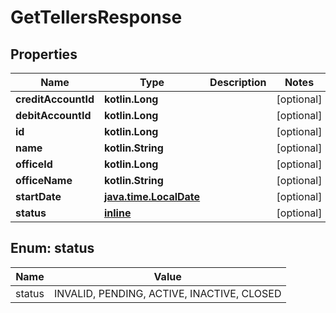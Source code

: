 
# GetTellersResponse

## Properties
| Name | Type | Description | Notes |
| ------------ | ------------- | ------------- | ------------- |
| **creditAccountId** | **kotlin.Long** |  |  [optional] |
| **debitAccountId** | **kotlin.Long** |  |  [optional] |
| **id** | **kotlin.Long** |  |  [optional] |
| **name** | **kotlin.String** |  |  [optional] |
| **officeId** | **kotlin.Long** |  |  [optional] |
| **officeName** | **kotlin.String** |  |  [optional] |
| **startDate** | [**java.time.LocalDate**](java.time.LocalDate.md) |  |  [optional] |
| **status** | [**inline**](#Status) |  |  [optional] |


<a id="Status"></a>
## Enum: status
| Name | Value |
| ---- | ----- |
| status | INVALID, PENDING, ACTIVE, INACTIVE, CLOSED |



